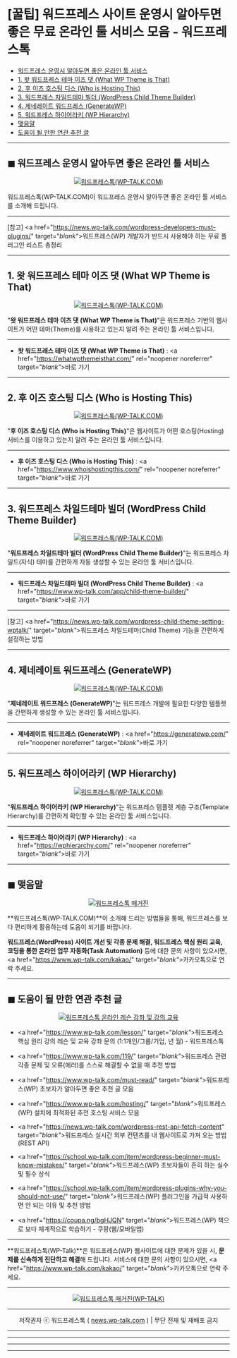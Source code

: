 # [꿀팁] 워드프레스 사이트 운영시 알아두면 좋은 무료 온라인 툴 서비스 모음 - 워드프레스톡

<!-- ---
title: "[꿀팁] 워드프레스 사이트 운영시 알아두면 좋은 무료 온라인 툴 서비스 모음 - 워드프레스톡"
description: 워드프레스 기반의 웹사이트나 쇼핑몰을 운영할 때 알아두면 좋은 무료 온라인 툴 서비스들을 소개해 드립니다.
cover_img: https://hellotblog.files.wordpress.com/2019/09/wptalk-wordpress-online-tools-cover-800.png
feature_img: https://hellotblog.files.wordpress.com/2018/04/trendtalk-wordpress-intro-main-800x450.jpg
categories: 꿀팁
tags: 꿀팁
--- -->

- [워드프레스 운영시 알아두면 좋은 온라인 툴 서비스](#index-00)
- [1. 왓 워드프레스 테마 이즈 댓 (What WP Theme is That)](#index-01)
- [2. 후 이즈 호스팅 디스 (Who is Hosting This)](#index-02)
- [3. 워드프레스 차일드테마 빌더 (WordPress Child Theme Builder)](#index-03)
- [4. 제네레이트 워드프레스 (GenerateWP)](#index-04)
- [5. 워드프레스 하이어라키 (WP Hierarchy)](#index-05)
- [맺음말](#index-epilogue)
- [도움이 될 만한 연관 추천 글](#recommendation)

***

<!-- <a name="index-00"></a> -->

## ◼︎ 워드프레스 운영시 알아두면 좋은 온라인 툴 서비스

<center><a href="https://www.wp-talk.com/kakao/" target="_blank"_><img src="https://hellotblog.files.wordpress.com/2019/09/wptalk-wordpress-online-tools-01-800x550.png" style="max-width:100%;" alt="워드프레스톡(WP-TALK.COM)"></a></center>

워드프레스톡(WP-TALK.COM)이 워드프레스 운영시 알아두면 좋은 온라인 툴 서비스를 소개해 드립니다.

***

[참고] <a href="https://news.wp-talk.com/wordpress-developers-must-plugins/" target="_blank"_>워드프레스(WP) 개발자가 반드시 사용해야 하는 무료 플러그인 리스트 총정리</a>

***

<!-- <a name="index-01"></a> -->

## 1. 왓 워드프레스 테마 이즈 댓 (What WP Theme is That)

<center><a href="https://www.wp-talk.com/kakao/" target="_blank"_><img src="https://hellotblog.files.wordpress.com/2019/09/wptalk-what-wordpress-theme-is-that-intro-800.png" style="max-width:100%;" alt="워드프레스톡(WP-TALK.COM)"></a></center>

"**왓 워드프레스 테마 이즈 댓 (What WP Theme is That)**"은 워드프레스 기반의 웹사이트가 어떤 테마(Theme)를 사용하고 있는지 알려 주는 온라인 툴 서비스입니다.

***

- **왓 워드프레스 테마 이즈 댓 (What WP Theme is That)** : <a href="https://whatwpthemeisthat.com/" rel="noopener noreferrer" target="_blank"_>바로 가기</a>

***

<!-- <a name="index-02"></a> -->

## 2. 후 이즈 호스팅 디스 (Who is Hosting This)

<center><a href="https://www.wp-talk.com/kakao/" target="_blank"_><img src="https://hellotblog.files.wordpress.com/2019/09/wptalk-who-is-hosting-this-intro-800.png" style="max-width:100%;" alt="워드프레스톡(WP-TALK.COM)"></a></center>

"**후 이즈 호스팅 디스 (Who is Hosting This)**"은 웹사이트가 어떤 호스팅(Hosting) 서비스를 이용하고 있는지 알려 주는 온라인 툴 서비스입니다.

***

- **후 이즈 호스팅 디스 (Who is Hosting This)** : <a href="https://www.whoishostingthis.com/" rel="noopener noreferrer" target="_blank"_>바로 가기</a>

***

<!-- <a name="index-03"></a> -->

## 3. 워드프레스 차일드테마 빌더 (WordPress Child Theme Builder)

<center><a href="https://www.wp-talk.com/app/child-theme-builder/" target="_blank"_><img src="https://hellotblog.files.wordpress.com/2019/08/wptalk-child-theme-builder-image-01-800x560.png" style="max-width:100%;" alt="워드프레스톡(WP-TALK.COM)"></a></center>

"**워드프레스 차일드테마 빌더 (WordPress Child Theme Builder)**"는 워드프레스 차일드(자식) 테마를 간편하게 자동 생성할 수 있는 온라인 툴 서비스입니다.

***

- **워드프레스 차일드테마 빌더 (WordPress Child Theme Builder)** : <a href="https://www.wp-talk.com/app/child-theme-builder/" target="_blank"_>바로 가기</a>

***

[참고] <a href="https://news.wp-talk.com/wordpress-child-theme-setting-wptalk/" target="_blank"_>워드프레스 차일드테마(Child Theme) 기능을 간편하게 설정하는 방법</a>

***

<!-- <a name="index-04"></a> -->

## 4. 제네레이트 워드프레스 (GenerateWP)

<center><a href="https://www.wp-talk.com/kakao/" target="_blank"_><img src="https://hellotblog.files.wordpress.com/2019/09/wptalk-generate-wp-intro-800.png" style="max-width:100%;" alt="워드프레스톡(WP-TALK.COM)"></a></center>

"**제네레이트 워드프레스 (GenerateWP)**"는 워드프레스 개발에 필요한 다양한 템플렛을 간편하게 생성할 수 있는 온라인 툴 서비스입니다.

***

- **제네레이트 워드프레스 (GenerateWP)** : <a href="https://generatewp.com/" rel="noopener noreferrer" target="_blank"_>바로 가기</a>

***

<!-- <a name="index-05"></a> -->

## 5. 워드프레스 하이어라키 (WP Hierarchy)

<center><a href="https://www.wp-talk.com/kakao/" target="_blank"_><img src="https://hellotblog.files.wordpress.com/2019/09/wptalk-wp-hierarchy-intro-800.png" style="max-width:100%;" alt="워드프레스톡(WP-TALK.COM)"></a></center>

"**워드프레스 하이어라키 (WP Hierarchy)**"는 워드프레스 템플렛 계층 구조(Template Hierarchy)를 간편하게 확인할 수 있는 온라인 툴 서비스입니다.

***

- **워드프레스 하이어라키 (WP Hierarchy)** : <a href="https://wphierarchy.com/" rel="noopener noreferrer" target="_blank"_>바로 가기</a>

***

<!-- <a name="index-epilogue"></a> -->

## ◼︎ 맺음말

<center><a href="https://www.wp-talk.com/kakao/" rel="noopener noreferrer" target="_blank"_><img src="https://hellotblog.files.wordpress.com/2019/08/wptalk-cover-default-01-800x460.png" style="max-width:100%;" alt="워드프레스톡 매거진"></a></center>

**워드프레스톡(WP-TALK.COM)**이 소개해 드리는 방법들을 통해, 워드프레스를 보다 편리하게 활용하는데 도움이 되기를 바랍니다.

**워드프레스(WordPress) 사이트 개선 및 각종 문제 해결, 워드프레스 핵심 원리 교육, 코딩을 통한 온라인 업무 자동화(Task Automation)** 등에 대한 문의 사항이 있으시면, <a href="https://www.wp-talk.com/kakao/" target="_blank"_>카카오톡</a>으로 연락 주세요.

***

<!-- <a name="recommendation"></a> -->

## ◼︎ 도움이 될 만한 연관 추천 글

<center><a href="https://www.wp-talk.com/lesson/" target="_blank"_><img src="https://hellotblog.files.wordpress.com/2019/03/classroom-online-wptalk-00-800x500.png" style="max-width:100%;" alt="워드프레스톡 온라인 레슨 강좌 및 강의 교육"></a></center>

- <a href="https://www.wp-talk.com/lesson/" target="_blank"_>워드프레스 핵심 원리 강의 레슨 및 교육 강좌 문의 (1:1개인/그룹/기업, <span class="post-year"></span>년 <span class="post-month"></span>월) - 워드프레스톡</a>

- <a href="https://www.wp-talk.com/119/" target="_blank"_>워드프레스 관련 각종 문제 및 오류(에러)를 스스로 해결할 수 없을 때 추천 방법</a>

- <a href="https://www.wp-talk.com/must-read/" target="_blank"_>워드프레스(WP) 초보자가 알아두면 좋은 추천 글 모음</a>

- <a href="https://www.wp-talk.com/hosting/" target="_blank"_>워드프레스(WP) 설치에 최적화된 추천 호스팅 서비스 모음</a>

- <a href="https://news.wp-talk.com/wordpress-rest-api-fetch-content" target="_blank"_>워드프레스 실시간 외부 컨텐츠를 내 웹사이트로 가져 오는 방법 (REST API)</a>

- <a href="https://school.wp-talk.com/item/wordpress-beginner-must-know-mistakes/" target="_blank"_>워드프레스(WP) 초보자들이 흔히 하는 실수 및 필수 상식</a>

- <a href="https://school.wp-talk.com/item/wordpress-plugins-why-you-should-not-use/" target="_blank"_>워드프레스(WP) 플러그인을 가급적 사용하면 안 되는 이유 및 추천 방법</a>

- <a href="https://coupa.ng/bgHJQN" target="_blank"_>워드프레스(WP) 책으로 보다 체계적으로 학습하기 - 쿠팡(웹/모바일앱)</a>

***
**워드프레스톡(WP-Talk)**은 워드프레스(WP) 웹사이트에 대한 문제가 있을 시, **문제를 신속하게 진단하고 해결**해 드립니다. 서비스에 대한 문의 사항이 있으시면, <a href="https://www.wp-talk.com/kakao/" target="_blank"_>카카오톡</a>으로 연락 주세요.

***
<center><a href="https://www.wp-talk.com/kakao/" target="_blank"_><img src="https://hellotblog.files.wordpress.com/2019/08/wptalk-logo-03-120x120.png" style="max-width:100%;" alt="워드프레스톡 매거진(WP-TALK)"></a></center>

***
<center>저작권자 ⓒ 워드프레스톡 ( <a href="https://www.wp-talk.com/kakao/" target="_blank"_>news.wp-talk.com</a> ) | 무단 전재 및 재배포 금지</center>

***
***
***
<!-- MKTTALK : Middle -->
<!-- <ins class="adsbygoogle"
		 style="display:block"
		 data-ad-client="ca-pub-1087484447886876"
		 data-ad-slot="7181624283"
		 data-ad-format="auto"
		 data-full-width-responsive="false"></ins>
<script>
	(adsbygoogle = window.adsbygoogle || []).push({});
</script> -->

***

